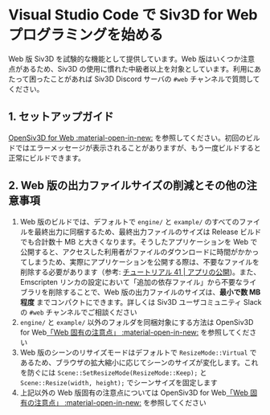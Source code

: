 # Visual Studio Code で Siv3D for Web プログラミングを始める

Web 版 Siv3D を試験的な機能として提供しています。Web 版はいくつか注意点があるため、Siv3D の使用に慣れた中級者以上を対象としています。利用にあたって困ったことがあれば Siv3D Discord サーバの `#web` チャンネルで質問してください。

## 1. セットアップガイド
[OpenSiv3D for Web :material-open-in-new:](https://siv3d.kamenokosoft.com/docs/ja/download/web-vscode-windows/) を参照してください。初回のビルドではエラーメッセージが表示されることがありますが、もう一度ビルドすると正常にビルドできます。

## 2. Web 版の出力ファイルサイズの削減とその他の注意事項
1. Web 版のビルドでは、デフォルトで `engine/` と `example/` のすべてのファイルを最終出力に同梱するため、最終出力ファイルのサイズは Release ビルドでも合計数十 MB と大きくなります。そうしたアプリケーションを Web で公開すると、アクセスした利用者がファイルのダウンロードに時間がかかってしまうため、実際にアプリケーションを公開する際は、不要なファイルを削除する必要があります（参考: [チュートリアル 41 | アプリの公開](https://zenn.dev/reputeless/books/siv3d-documentation/viewer/tutorial-release#41.9-%E5%90%8C%E6%A2%B1%E3%81%99%E3%82%8B%E5%BF%85%E8%A6%81%E3%81%8C%E7%84%A1%E3%81%84%E3%83%95%E3%82%A1%E3%82%A4%E3%83%AB))。また、Emscripten リンカの設定において「追加の依存ファイル」から不要なライブラリを削除することで、Web 版の出力ファイルのサイズは、**最小で数 MB 程度** までコンパクトにできます。詳しくは Siv3D ユーザコミュニティ Slack の `#web` チャンネルでご相談ください
1. `engine/` と `example/` 以外のフォルダを同梱対象にする方法は OpenSiv3D for Web[「Web 固有の注意点」 :material-open-in-new:](https://siv3d.kamenokosoft.com/docs/ja/reference/web-specific-notes/) を参照してください
1. Web 版のシーンのリサイズモードはデフォルトで `ResizeMode::Virtual` であるため、ブラウザの拡大縮小に応じてシーンのサイズが変化します。これを防ぐには `Scene::SetResizeMode(ResizeMode::Keep);` と `Scene::Resize(width, height);` でシーンサイズを固定します
1. 上記以外の Web 版固有の注意点については OpenSiv3D for Web[「Web 固有の注意点」 :material-open-in-new:](https://siv3d.kamenokosoft.com/docs/ja/reference/web-specific-notes/) を参照してください